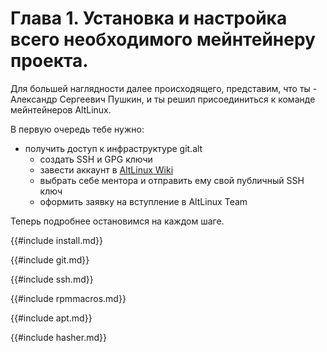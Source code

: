 # Глава 1. Установка и настройка всего необходимого мейнтейнеру проекта.

Для большей наглядности далее происходящего, представим, что ты - Александр Сергеевич Пушкин, и ты решил присоединиться к команде мейнтейнеров AltLinux. 

В первую очередь тебе нужно:
- получить доступ к инфраструктуре git.alt
    - создать SSH и GPG ключи
    - завести аккаунт в [AltLinux Wiki](https://altlinux.org)
    - выбрать себе ментора и отправить ему свой публичный SSH ключ
    - оформить заявку на вступление в AltLinux Team

Теперь подробнее остановимся на каждом шаге.



<!-- Установка всего необходимого -->
{{#include install.md}}

<!-- Конфигурация Git -->
{{#include git.md}}

<!-- Конфигурация SSH -->
{{#include ssh.md}}

<!-- Конфигурация `.rpmmacros` -->
{{#include rpmmacros.md}}

<!-- Конфигурация APT -->
{{#include apt.md}}

<!-- Конфигурация Hasher -->
{{#include hasher.md}}